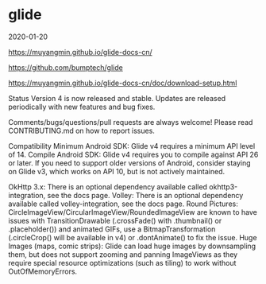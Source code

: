 # glide
2020-01-20

https://muyangmin.github.io/glide-docs-cn/

https://github.com/bumptech/glide

https://muyangmin.github.io/glide-docs-cn/doc/download-setup.html

Status
Version 4 is now released and stable. Updates are released periodically with new features and bug fixes.

Comments/bugs/questions/pull requests are always welcome! Please read CONTRIBUTING.md on how to report issues.

Compatibility
Minimum Android SDK: Glide v4 requires a minimum API level of 14.
Compile Android SDK: Glide v4 requires you to compile against API 26 or later.
If you need to support older versions of Android, consider staying on Glide v3, which works on API 10, but is not actively maintained.

OkHttp 3.x: There is an optional dependency available called okhttp3-integration, see the docs page.
Volley: There is an optional dependency available called volley-integration, see the docs page.
Round Pictures: CircleImageView/CircularImageView/RoundedImageView are known to have issues with TransitionDrawable (.crossFade() with .thumbnail() or .placeholder()) and animated GIFs, use a BitmapTransformation (.circleCrop() will be available in v4) or .dontAnimate() to fix the issue.
Huge Images (maps, comic strips): Glide can load huge images by downsampling them, but does not support zooming and panning ImageViews as they require special resource optimizations (such as tiling) to work without OutOfMemoryErrors.